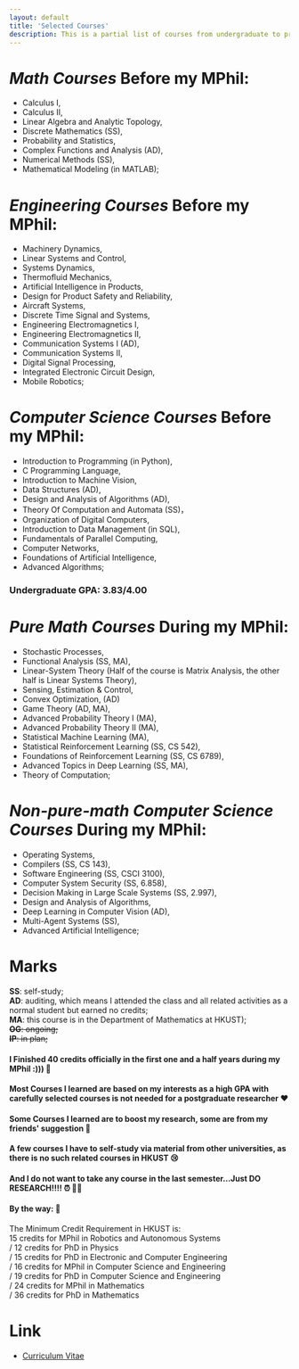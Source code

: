 ```yaml
---
layout: default
title: 'Selected Courses'
description: This is a partial list of courses from undergraduate to present.
---
```


# *Math Courses* Before my MPhil:  
- Calculus I,  
- Calculus II,  
- Linear Algebra and Analytic Topology,  
- Discrete Mathematics (SS),  
- Probability and Statistics,  
- Complex Functions and Analysis (AD),  
- Numerical Methods (SS),  
- Mathematical Modeling (in MATLAB);

# *Engineering Courses* Before my MPhil:  
- Machinery Dynamics,  
- Linear Systems and Control,  
- Systems Dynamics,  
- Thermofluid Mechanics,  
- Artificial Intelligence in Products,  
- Design for Product Safety and Reliability,  
- Aircraft Systems,  
- Discrete Time Signal and Systems,  
- Engineering Electromagnetics I,  
- Engineering Electromagnetics II,  
- Communication Systems I (AD),  
- Communication Systems II,  
- Digital Signal Processing,  
- Integrated Electronic Circuit Design,  
- Mobile Robotics;

# *Computer Science Courses* Before my MPhil:  
- Introduction to Programming (in Python),    
- C Programming Language,  
- Introduction to Machine Vision,  
- Data Structures (AD),  
- Design and Analysis of Algorithms (AD),  
- Theory Of Computation and Automata (SS)，  
- Organization of Digital Computers,  
- Introduction to Data Management (in SQL),  
- Fundamentals of Parallel Computing,  
- Computer Networks,  
- Foundations of Artificial Intelligence,  
- Advanced Algorithms;

### Undergraduate GPA: 3.83/4.00  

# *Pure Math Courses* During my MPhil:  
- Stochastic Processes,  
- Functional Analysis (SS, MA),  
- Linear-System Theory (Half of the course is Matrix Analysis, the other half is Linear Systems Theory),  
- Sensing, Estimation & Control,  
- Convex Optimization, (AD)  
- Game Theory (AD, MA),  
- Advanced Probability Theory I (MA),  
- Advanced Probability Theory II (MA),  
- Statistical Machine Learning (MA),  
- Statistical Reinforcement Learning (SS, CS 542),  
- Foundations of Reinforcement Learning (SS, CS 6789),  
- Advanced Topics in Deep Learning (SS, MA),  
- Theory of Computation;

# *Non-pure-math Computer Science Courses* During my MPhil:   
- Operating Systems,  
- Compilers (SS, CS 143),  
- Software Engineering (SS, CSCI 3100),  
- Computer System Security (SS, 6.858),  
- Decision Making in Large Scale Systems (SS, 2.997),  
- Design and Analysis of Algorithms,  
- Deep Learning in Computer Vision (AD),  
- Multi-Agent Systems (SS),  
- Advanced Artificial Intelligence;

# Marks  
__SS__: self-study;  
__AD__: auditing, which means I attended the class and all related activities as a normal student but earned no credits;  
__MA__: this course is in the Department of Mathematics at HKUST);  
~~__OG__: ongoing;~~  
~~__IP__: in plan;~~


#### I Finished 40 credits officially in the first one and a half years during my MPhil :)))  🖖  
#### Most Courses I learned are based on my interests as a high GPA with carefully selected courses is not needed for a postgraduate researcher  ❤️  
#### Some Courses I learned are to boost my research, some are from my friends' suggestion  🤞  
#### A few courses I have to self-study via material from other universities, as there is no such related courses in HKUST 😢  
#### And I do not want to take any course in the last semester...Just DO RESEARCH!!!!  ⏰ 🏃‍♂️  
#### By the way: 🙂
The Minimum Credit Requirement in HKUST is:   
15 credits for MPhil in Robotics and Autonomous Systems  
/ 12 credits for PhD in Physics  
/ 15 credits for PhD in Electronic and Computer Engineering  
/ 16 credits for MPhil in Computer Science and Engineering  
/ 19 credits for PhD in Computer Science and Engineering  
/ 24 credits for MPhil in Mathematics  
/ 36 credits for PhD in Mathematics

# Link
- [Curriculum Vitae](https://github.com/klyw1998/LiangyaweiKuang/blob/gh-pages/cv.pdf)
